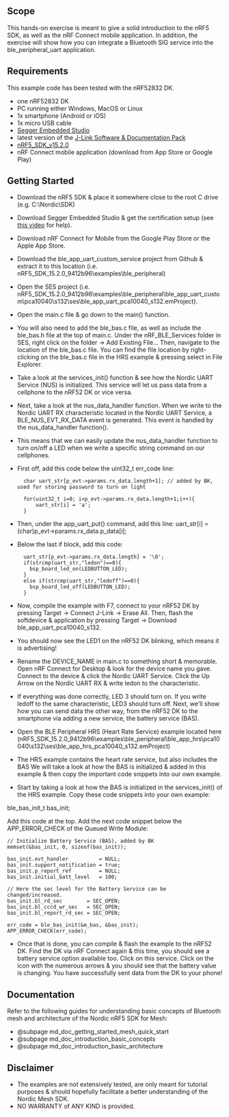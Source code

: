 ## Scope
This hands-on exercise is meant to give a solid introduction to the nRF5 SDK, as well as the nRF Connect mobile application. In addition, the exercise will show how you can integrate a Bluetooth SIG service into the ble_peripheral_uart application.

## Requirements
This example code has been tested with the nRF52832 DK.
- one nRF52832 DK
- PC running either Windows, MacOS or Linux
- 1x smartphone (Android or iOS)
- 1x micro USB cable
- [Segger Embedded Studio](https://www.segger.com/products/development-tools/embedded-studio/)
- latest version of the [J-Link Software & Documentation Pack](https://www.segger.com/downloads/jlink#)
- [nRF5_SDK_v15.2.0](https://www.nordicsemi.com/Software-and-Tools/Software/nRF5-SDK/Download#infotabs)
- nRF Connect mobile application (download from App Store or Google Play)


## Getting Started
- Download the nRF5 SDK & place it somewhere close to the root C drive (e.g. C:\Nordic\SDK)
- Download Segger Embedded Studio & get the certification setup (see [this video](https://www.youtube.com/watch?v=YZouRE_Ol8g&list=PLx_tBuQ_KSqGHmzdEL2GWEOeix-S5rgTV) for help).
- Download nRF Connect for Mobile from the Google Play Store or the Apple App Store.
- Download the ble_app_uart_custom_service project from Github & extract it to this location (i.e. nRF5_SDK_15.2.0_9412b96\examples\ble_peripheral)
- Open the SES project (i.e. nRF5_SDK_15.2.0_9412b96\examples\ble_peripheral\ble_app_uart_custom\pca10040\s132\ses\ble_app_uart_pca10040_s132.emProject).
- Open the main.c file & go down to the main() function.
- You will also need to add the ble_bas.c file, as well as include the ble_bas.h file at the top of main.c. Under the nRF_BLE_Services folder in SES, right click on the folder -> Add Existing File... Then, navigate to the location of the ble_bas.c file. You can find the file location by right-clicking on the ble_bas.c file in the HRS example & pressing select in File Explorer.
- Take a look at the services_init() function & see how the Nordic UART Service (NUS) is initialized. This service will let us pass data from a cellphone to the nRF52 DK or vice versa.
- Next, take a look at the nus_data_handler function. When we write to the Nordic UART RX characteristic located in the Nordic UART Service, a BLE_NUS_EVT_RX_DATA event is generated. This event is handled by the nus_data_handler function().
- This means that we can easily update the nus_data_handler function to turn on/off a LED when we write a specific string command on our cellphones.
- First off, add this code below the uint32_t err_code line:

        char uart_str[p_evt->params.rx_data.length+1]; // added by BK, used for storing password to turn on light

        for(uint32_t i=0; i<p_evt->params.rx_data.length+1;i++){
            uart_str[i] = 'a';
        }
        
- Then, under the app_uart_put() command, add this line:
uart_str[i] = (char)p_evt->params.rx_data.p_data[i];

- Below the last if block, add this code:

        uart_str[p_evt->params.rx_data.length] = '\0';
        if(strcmp(uart_str,"ledon")==0){
          bsp_board_led_on(LEDBUTTON_LED);
        }
        else if(strcmp(uart_str,"ledoff")==0){
          bsp_board_led_off(LEDBUTTON_LED);
        }

- Now, compile the example with F7, connect to your nRF52 DK by pressing Target -> Connect J-Link -> Erase All. Then, flash the softdevice & application by pressing Target -> Download ble_app_uart_pca10040_s132.

- You should now see the LED1 on the nRF52 DK blinking, which means it is advertising!

- Rename the DEVICE_NAME in main.c to something short & memorable. Open nRF Connect for Desktop & look for the device name you gave. Connect to the device & click the Nordic UART Service. Click the Up Arrow on the Nordic UART RX & write ledon to the characteristic.

- If everything was done correctly, LED 3 should turn on. If you write ledoff to the same characteristic, LED3 should turn off. Next, we'll show how you can send data the other way, from the nRF52 DK to the smartphone via adding a new service, the battery service (BAS).

- Open the BLE Peripheral HRS (Heart Rate Service) example located here (nRF5_SDK_15.2.0_9412b96\examples\ble_peripheral\ble_app_hrs\pca10040\s132\ses\ble_app_hrs_pca10040_s132.emProject)

- The HRS example contains the heart rate service, but also includes the BAS We will take a look at how the BAS is initialized & added in this example & then copy the important code snippets into our own example. 

- Start by taking a look at how the BAS is initialized in the services_init() of the HRS example. Copy these code snippets into your own example:

ble_bas_init_t     bas_init; 

Add this code at the top. Add the next code snippet below the APP_ERROR_CHECK of the Queued Write Module:

    // Initialize Battery Service (BAS), added by BK
    memset(&bas_init, 0, sizeof(bas_init));

    bas_init.evt_handler          = NULL;
    bas_init.support_notification = true;
    bas_init.p_report_ref         = NULL;
    bas_init.initial_batt_level   = 100;

    // Here the sec level for the Battery Service can be changed/increased.
    bas_init.bl_rd_sec        = SEC_OPEN;
    bas_init.bl_cccd_wr_sec   = SEC_OPEN;
    bas_init.bl_report_rd_sec = SEC_OPEN;

    err_code = ble_bas_init(&m_bas, &bas_init);
    APP_ERROR_CHECK(err_code);

- Once that is done, you can compile & flash the example to the nRF52 DK. Find the DK via nRF Connect again & this time, you should see a battery service option available too. Click on this service. Click on the icon with the numerous arrows & you should see that the battery value is changing. You have successfully sent data from the DK to your phone!

## Documentation

Refer to the following guides for understanding basic concepts of Bluetooth mesh and architecture of
the Nordic nRF5 SDK for Mesh:
  - @subpage md_doc_getting_started_mesh_quick_start
  - @subpage md_doc_introduction_basic_concepts
  - @subpage md_doc_introduction_basic_architecture
  
## Disclaimer
- The examples are not extensively tested, are only meant for tutorial purposes & should hopefully facilitate a better understanding of the Nordic Mesh SDK.
- NO WARRANTY of ANY KIND is provided.

